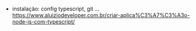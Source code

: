 * instalação:
config typescript, git ...
https://www.aluiziodeveloper.com.br/criar-aplica%C3%A7%C3%A3o-node-js-com-typescript/
